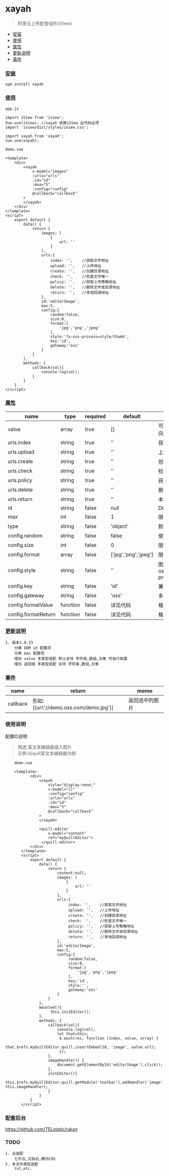 # xayah

> 阿里云上传配套组件(iView)

* [安装](#installation)
* [使用](#usage)
* [属性](#props)
* [更新说明](#desc)
* [事件](#events)

<div id="installation"></div>

### [安装](#installation)
    npm install xayah

<div id="usage"></div>

### [使用](#usage)
    
    app.js
    
    import iView from 'iview';
    Vue.use(iView); //xayah 依赖iView 此代码必须
    import 'iview/dist/styles/iview.css';
    
    import xayah from 'xayah';
    vue.use(xayah);
 
    demo.vue
     
    <template>
        <div>
            <xayah
                v-model="images"
                :urls="urls"
                :id="id"
                :max="5"
                :config="config"
                @callback="callback"
            >
            </xayah>
        </div>
    </template>
    <script>
        export default {
            data() {
                return {
                    images: [
                        {
                            url: ''
                        }
                    ],
                    urls:{
                        index: '',    //获取文件地址
                        upload: '',   //上传地址
                        create: '',   //创建目录地址
                        check: '',    //检查文件唯一
                        policy: '',   //获取上传策略地址
                        delete: '',   //删除文件或目录地址
                        return: '',   //本地回调地址
                    },
                    id:'editorImage',
                    max:5,
                    config:{
                        random:false,
                        size:0,
                        format:[
                            'jpg','png','jpeg'
                        ],
                        style:'?x-oss-process=style/thumb',
                        key:'id',
                        gateway:'oss'
                    }
                }
            },
            methods: {
                callback(val){
                    console.log(val);
                }
            }
        }
    </script>
 
 
<div id="props"></div>

### [属性](#props)

 | name       | type   |required  |default|memo  |
 | -------    | ----   |--------  |------|-------|
 | value      | array | true    | []   | 可以使用 v-model 双向绑定数据|
 | urls.index      | string | true    | ''   | 获取文件|
 | urls.upload      | string | true    | ''   | 上传地址|
 | urls.create      | string | true    | ''   | 创建目录|
 | urls.check      | string | true    | ''  | 检查文件唯一|
 | urls.policy      | string | true    | ''   | 获取上传策略|
 | urls.delete      | string | true    | ''   | 删除文件或目录|
 | urls.return      | string | true    | ''   | 本地回调地址|               
| id      | string | false    | null   | Dom ID|
| max      | int | false    | 1   | 限制插入图片数量|
| type      | string | false    | 'object'   | 默认返回类型 |
| config.random      | string | false    | false   | 使用随机文件名|
| config.size      | int | false    | 0   | 限制上传文件大小|
| config.format      | array | false    | ['jpg','png','jpeg']   | 限制上传文件格式|
| config.style      | string | false    | ''   | 图片格式化 示例: ?x-oss-process=style/thumb|
| config.key      | string | false    | 'id'   |  兼容 MongoDB |
| config.gateway      | string | false    | 'oss'   | 多网关  |
| config.formatValue      | function | false    |  详见代码   | 格式化 value 值 |
| config.formatReturn      | function | false    |  详见代码   | 格式化返回值 |

<div id="desc"></div>

### [更新说明](#desc)

    1. 版本1.0.23 
        分离 DOM id 配置项
        分离 max 配置项
        增加 value 多类型适配 默认支持 字符串,数组,对象 可自行拓展
        增加 返回值 多类型适配 支持 字符串,数组,对象
        
        
<div id="events"></div>

### [事件](#events)
 
 | name       | return |memo  |   
 | --- | ----- | ------|
 | callback   | 形如:\[\{url:'//demo.oss.com/demo.jpg'\}\]  | 返回选中的图片| 
 
### 使用说明

配置ID说明
>用途:富文本编辑器插入图片       
>示例:以quill富文本编辑器为例

        demo.vue
         
        <template>
               <div>
                   <xayah
                       style="display:none;"
                       v-model="[]"
                       :config="config"
                       :urls="urls"
                       :id="id"
                       :max="5"
                       @callback="callback"
                   >
                   </xayah>
                   
                   <quill-editor
                       v-model="content"
                       ref="myQuillEditor">
                    </quill-editor>
               </div>
           </template>
           <script>
               export default {
                   data() {
                       return {
                           content:null,
                           images: [
                               {
                                   url: ''
                               }
                           ],
                           urls:{
                                index: '',    //获取文件地址
                                upload: '',   //上传地址
                                create: '',   //创建目录地址
                                check: '',    //检查文件唯一
                                policy: '',   //获取上传策略地址
                                delete: '',   //删除文件或目录地址
                                return: '',   //本地回调地址
                           },
                           id:'editorImage',
                           max:5,
                           config:{
                                random:false,
                                size:0,
                                format:[
                                    'jpg','png','jpeg'
                                ],
                                key:'id',
                                style:'',
                                gateway:'oss'
                           }
                       }
                   },
                   mounted(){
                        this.initEditor();                    
                   },
                   methods: {
                       callback(val){
                           console.log(val);
                           let that=this;
                            $.each(res, function (index, value, array) {
                               that.$refs.myQuillEditor.quill.insertEmbed(10, 'image', value.url);
                            });
                       },
                       imageHandler() {
                           document.getElementById('editorImage').click();
                       },
                       initEditor(){
                            this.$refs.myQuillEditor.quill.getModule('toolbar').addHandler('image', this.imageHandler);
                       }
                   }
               }
           </script> 
    
### 配套后台
  
  https://github.com/TELstatic/rakan

### TODO
    
    1. 云适配
        七牛云,又拍云,腾讯COS
    2. 多文件类型适配
        txt,etc.

 
 